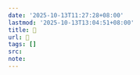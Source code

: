 ```yaml
---
date: '2025-10-13T11:27:28+08:00'
lastmod: '2025-10-13T13:04:51+08:00'
title: 󰗹
url: 󰗹
tags: []
src:
note:
---
```

